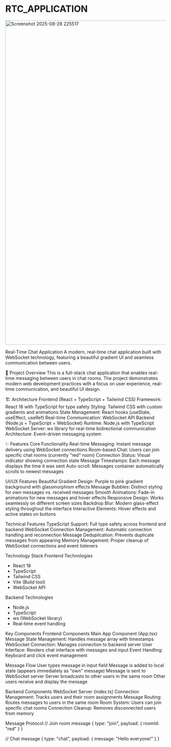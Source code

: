 # RTC_APPLICATION
<img width="1919" height="1012" alt="Screenshot 2025-08-28 225517" src="https://github.com/user-attachments/assets/1e9f2932-dd10-4b95-9c90-a5db2715a2e2" />



Real-Time Chat Application
A modern, real-time chat application built with WebSocket technology, featuring a beautiful gradient UI and seamless communication between users.






🚀 Project Overview
This is a full-stack chat application that enables real-time messaging between users in chat rooms. The project demonstrates modern web development practices with a focus on user experience, real-time communication, and beautiful UI design.





🏗️ Architecture
Frontend (React + TypeScript + Tailwind CSS)
Framework: React 18 with TypeScript for type safety
Styling: Tailwind CSS with custom gradients and animations
State Management: React hooks (useState, useEffect, useRef)
Real-time Communication: WebSocket API
Backend (Node.js + TypeScript + WebSocket)
Runtime: Node.js with TypeScript
WebSocket Server: ws library for real-time bidirectional communication
Architecture: Event-driven messaging system








✨ Features
Core Functionality
Real-time Messaging: Instant message delivery using WebSocket connections
Room-based Chat: Users can join specific chat rooms (currently "red" room)
Connection Status: Visual indicator showing connection state
Message Timestamps: Each message displays the time it was sent
Auto-scroll: Messages container automatically scrolls to newest messages






UI/UX Features
Beautiful Gradient Design: Purple to pink gradient background with glassmorphism effects
Message Bubbles: Distinct styling for own messages vs. received messages
Smooth Animations: Fade-in animations for new messages and hover effects
Responsive Design: Works seamlessly on different screen sizes
Backdrop Blur: Modern glass-effect styling throughout the interface
Interactive Elements: Hover effects and active states on buttons





Technical Features
TypeScript Support: Full type safety across frontend and backend
WebSocket Connection Management: Automatic connection handling and reconnection
Message Deduplication: Prevents duplicate messages from appearing
Memory Management: Proper cleanup of WebSocket connections and event listeners




 Technology Stack
Frontend Technologies
- React 18
- TypeScript
- Tailwind CSS
- Vite (Build tool)
- WebSocket API



Backend Technologies
- Node.js
- TypeScript
- ws (WebSocket library)
- Real-time event handling

 Key Components
Frontend Components
Main App Component (App.tsx)
Message State Management: Handles message array with timestamps
WebSocket Connection: Manages connection to backend server
User Interface: Renders chat interface with messages and input
Event Handling: Keyboard and click event management



Message Flow
User types message in input field
Message is added to local state (appears immediately as "own" message)
Message is sent to WebSocket server
Server broadcasts to other users in the same room
Other users receive and display the message



Backend Components
WebSocket Server (index.ts)
Connection Management: Tracks users and their room assignments
Message Routing: Routes messages to users in the same room
Room System: Users can join specific chat rooms
Connection Cleanup: Removes disconnected users from memory

Message Protocol
// Join room message
{
  type: "join",
  payload: {
    roomId: "red"
  }
}

// Chat message
{
  type: "chat", 
  payload: {
    message: "Hello everyone!"
  }
}

  
